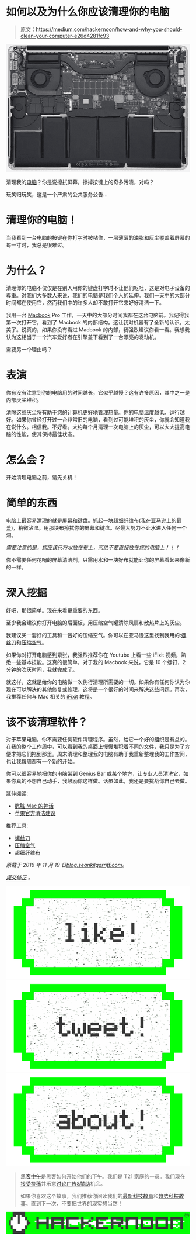 # 如何以及为什么你应该清理你的电脑

> 原文：<https://medium.com/hackernoon/how-and-why-you-should-clean-your-computer-e26d4281fc93>

![](img/b3b086822d9ec0ffd1d4bfe86b5f4b12.png)

清理我的[电脑](https://hackernoon.com/tagged/computer)？你是说擦拭屏幕，擦掉按键上的奇多污渍，对吗？

玩笑归玩笑，这是一个严肃的公共服务公告…

# **清理你的电脑！**

当我看到一台电脑的按键在你打字时被粘住，一层薄薄的油脂和灰尘覆盖着屏幕的每一寸时，我总是很难过。

# 为什么？

清理你的电脑不仅仅是在别人用你的键盘打字时不让他们呕吐，这是对电子设备的尊重。对我们大多数人来说，我们的电脑是我们个人的延伸。我们一天中的大部分时间都在使用它，然而我们中的许多人却不敢打开它来好好清洁一下。

我用一台 [Macbook](https://hackernoon.com/tagged/macbook) Pro 工作，一天中的大部分时间我都在这台电脑前。我记得我第一次打开它，看到了 Macbook 的内部结构。这让我对机器有了全新的认识。太美了。说真的，如果你没有看过 Macbook 的内部，我强烈建议你看一看。我想我认为这相当于一个汽车爱好者在引擎盖下看到了一台漂亮的发动机。

需要另一个理由吗？

# 表演

你有没有注意到你的电脑用的时间越长，它似乎越慢？这有许多原因，其中之一是内部灰尘堆积。

清除这些灰尘将有助于您的计算机更好地管理热量。你的电脑温度越低，运行越好。如果你曾经打开过一台非常旧的电脑，看到过可能堆积的灰尘，你就会知道我在说什么。相信我。不好看。大约每个月清理一次电脑上的灰尘，可以大大提高电脑的性能，使其保持最佳状态。

# 怎么会？

开始清理电脑之前，请先关机！

# 简单的东西

电脑上最容易清理的就是屏幕和键盘。抓起一块超细纤维布([我在亚马逊上的最爱](https://www.amazon.com/gp/product/B008FPTID2/ref=as_li_tl?ie=UTF8&camp=1789&creative=9325&creativeASIN=B008FPTID2&linkCode=as2&tag=casualmaste00-20&linkId=52c5764606aabfb73b46c3f133659721))，稍微沾湿。用那块布擦拭你的屏幕和键盘。尽最大努力不让水进入任何一个洞。

*需要注意的是，您应该只将水放在布上，而绝不要直接放在您的电脑上！！！*

你不需要任何花哨的屏幕清洁剂，只需用水和一块好布就能让你的屏幕看起来像新的一样。

# 深入挖掘

好吧，那很简单。现在来看更重要的东西。

至少我会建议你打开电脑的后面板，用压缩空气罐清除风扇和散热片上的灰尘。

我建议买一套好的工具和一包好的压缩空气。你可以在亚马逊这里找到我用的:[螺丝刀](https://www.amazon.com/gp/product/B009MKGRQA/ref=as_li_tl?ie=UTF8&camp=1789&creative=9325&creativeASIN=B009MKGRQA&linkCode=as2&tag=casualmaste00-20&linkId=f749420441141caa000816047c57498f)和[压缩空气](https://www.amazon.com/gp/product/B00DZYEXPQ/ref=as_li_tl?ie=UTF8&camp=1789&creative=9325&creativeASIN=B00DZYEXPQ&linkCode=as2&tag=casualmaste00-20&linkId=af1d30f162ade82bfd42cef446b92b1c)。

如果你对打开电脑感到紧张，我强烈推荐你在 Youtube 上看一些 iFixit 视频，熟悉一些基本技能。这真的很简单，对于我的 Macbook 来说，它是 10 个螺钉，2 分钟的吹灰时间，我就完成了。

就这样，这就是给你的电脑做一次例行清理所需要的一切。如果你有任何你认为你现在可以解决的其他修复或修理，这将是一个很好的时间来解决这些问题。再次，我推荐任何与 Mac 相关的 [iFixit](https://www.ifixit.com/) 教程。

# 该不该清理软件？

对于苹果电脑，你不需要任何软件清理程序。虽然，给它一个好的组织是有益的。在我的整个工作周中，可以看到我的桌面上慢慢堆积着不同的文件，我只是为了方便才把它们拖到那里。周末清理和整理我的电脑有助于我重新整理我的工作空间，也让我每周都有一个新的开始。

你可以很容易地把你的电脑带到 Genius Bar 或某个地方，让专业人员清洗它，如果你真的不想自己动手，我鼓励你这样做。话虽如此，我还是要挑战你自己去做。

延伸阅读:

*   [肮脏 Mac 的神话](http://www.thesafemac.com/the-myth-of-the-dirty-mac/)
*   [苹果官方清洁建议](https://support.apple.com/en-us/HT204172)

推荐工具:

*   [螺丝刀](https://www.amazon.com/gp/product/B009MKGRQA/ref=as_li_tl?ie=UTF8&camp=1789&creative=9325&creativeASIN=B009MKGRQA&linkCode=as2&tag=casualmaste00-20&linkId=f749420441141caa000816047c57498f)
*   [压缩空气](https://www.amazon.com/gp/product/B00DZYEXPQ/ref=as_li_tl?ie=UTF8&camp=1789&creative=9325&creativeASIN=B00DZYEXPQ&linkCode=as2&tag=casualmaste00-20&linkId=af1d30f162ade82bfd42cef446b92b1c)
*   [超细纤维布](https://www.amazon.com/gp/product/B008FPTID2/ref=as_li_tl?ie=UTF8&camp=1789&creative=9325&creativeASIN=B008FPTID2&linkCode=as2&tag=casualmaste00-20&linkId=52c5764606aabfb73b46c3f133659721)

*原载于 2016 年 11 月 19 日*[*blog.seankilgarriff.com*](https://blog.seankilgarriff.com/how-and-why-you-should-clean-your-computer/)*。*

[*提交修正*](https://github.com/Skilgarriff/Blog-Posts) *。*

[![](img/50ef4044ecd4e250b5d50f368b775d38.png)](http://bit.ly/HackernoonFB)[![](img/979d9a46439d5aebbdcdca574e21dc81.png)](https://goo.gl/k7XYbx)[![](img/2930ba6bd2c12218fdbbf7e02c8746ff.png)](https://goo.gl/4ofytp)

> [黑客中午](http://bit.ly/Hackernoon)是黑客如何开始他们的下午。我们是 T21 家庭的一员。我们现在[接受投稿](http://bit.ly/hackernoonsubmission)并乐意[讨论广告&赞助](mailto:partners@amipublications.com)机会。
> 
> 如果你喜欢这个故事，我们推荐你阅读我们的[最新科技故事](http://bit.ly/hackernoonlatestt)和[趋势科技故事](https://hackernoon.com/trending)。直到下一次，不要把世界的现实想当然！

[![](img/be0ca55ba73a573dce11effb2ee80d56.png)](https://goo.gl/Ahtev1)